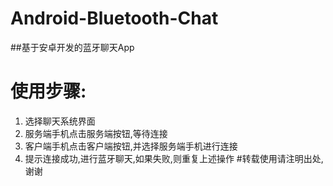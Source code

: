 # Android-Bluetooth-Chat

##基于安卓开发的蓝牙聊天App

# 使用步骤:

1. 选择聊天系统界面
2. 服务端手机点击服务端按钮,等待连接
3. 客户端手机点击客户端按钮,并选择服务端手机进行连接
4. 提示连接成功,进行蓝牙聊天,如果失败,则重复上述操作
#转载使用请注明出处,谢谢